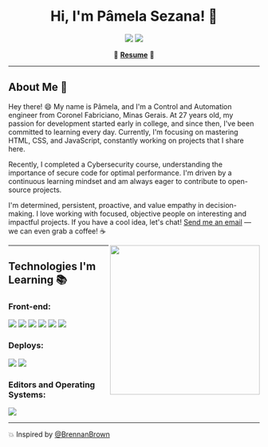 <h1 align="center">Hi, I'm Pâmela Sezana! 🚀</h1>

<p align="center">
  <a href="https://linkedin.com/in/pamelasezana/"><img src="https://img.shields.io/badge/-LinkedIn-blue?style=flat&logo=Linkedin&logoColor=white"></a>
  <a href="mailto:sezanapamela@gmail.com"><img src="https://img.shields.io/badge/-Email-c14438?style=flat&logo=Gmail&logoColor=white"></a>
</p>

<p align="center"> 
  🌟 <b><a href="https://drive.google.com/file/d/1jNowI14KHBnJ48KZsxEr3mp7hLmWrUjL/view?usp=sharing">Resume</a></b> 🌟
</p>

---

## About Me 👋

Hey there! 😄 My name is Pâmela, and I'm a Control and Automation engineer from Coronel Fabriciano, Minas Gerais. At 27 years old, my passion for development started early in college, and since then, I've been committed to learning every day. Currently, I'm focusing on mastering HTML, CSS, and JavaScript, constantly working on projects that I share here.

Recently, I completed a Cybersecurity course, understanding the importance of secure code for optimal performance. I'm driven by a continuous learning mindset and am always eager to contribute to open-source projects.

I'm determined, persistent, proactive, and value empathy in decision-making. I love working with focused, objective people on interesting and impactful projects. If you have a cool idea, let's chat! [Send me an email](mailto:sezanapamela@gmail.com) — we can even grab a coffee! ☕️

<img align="right" src="https://github.com/rajput2107/rajput2107/blob/master/Assets/Developer.gif" width="300"/>

---

## Technologies I'm Learning 📚

### Front-end:

<p>
  <img src="https://img.shields.io/badge/-HTML5-E34F26?style=flat&logo=html5&logoColor=white">
  <img src="https://img.shields.io/badge/-CSS3-1572B6?style=flat&logo=css3&logoColor=white">
  <img src="https://img.shields.io/badge/-JavaScript-eed718?style=flat&logo=javascript&logoColor=ffffff">
  <img src="https://img.shields.io/badge/-React-61DAFB?style=flat&logo=react&logoColor=white">
  <img src="https://img.shields.io/badge/-Next.js-000000?style=flat&logo=next.js&logoColor=white">
  <img src="https://img.shields.io/badge/-TypeScript-007ACC?style=flat&logo=typescript&logoColor=white">
</p>

### Deploys:

<p>
  <img src="https://img.shields.io/badge/-Git-333333?style=flat&logo=git">
  <img src="https://img.shields.io/badge/-GitHub-333333?style=flat&logo=github">
</p>

### Editors and Operating Systems:

<p>
  <img src="http://img.shields.io/badge/-VS%20Code-007ACC?style=flat&logo=visual%20studio%20code&logoColor=white">
</p>

---

💥 Inspired by [@BrennanBrown](https://github.com/brennanbrown)
